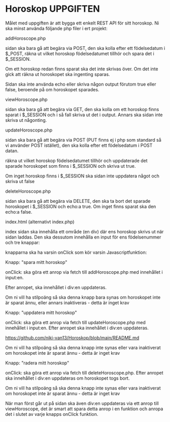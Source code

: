 # Horoskop  UPPGIFTEN

Målet med uppgiften är att bygga ett enkelt REST API för sitt horoskop. Ni ska minst använda följande php filer i ert projekt:

 

addHoroscope.php

sidan ska bara gå att begära via POST,  den ska kolla efter ett födelsedatum i $_POST, räkna ut vilket horoskop födelsedatumet tillhör och spara det i $_SESSION.

 

Om ett horoskop redan finns sparat ska det inte skrivas över. Om det inte gick att räkna ut horoskopet ska ingenting sparas.

 

Sidan ska inte använda echo eller skriva någon output förutom true eller false, beroende på om horoskopet sparades.

 

viewHoroscope.php

sidan ska bara gå att begära via GET, den ska kolla om ett horoskop finns sparat i $_SESSION och i så fall skriva ut det i output. Annars ska sidan inte skriva ut någonting.

 

updateHoroscope.php

sidan ska bara gå att begära via POST (PUT finns ej i php som standard så vi använder POST istället), den ska kolla efter ett födelsedatum i POST datan.

 

räkna ut vilket horoskop födelsedatumet tillhör och uppdaterade det sparade horoskopet som finns i $_SESSION och skriva ut true.

 

Om inget horoskop finns i $_SESSION ska sidan inte uppdatera något och skriva ut false

 

deleteHoroscope.php

sidan ska bara gå att begära via DELETE,  den ska ta bort det sparade horoskopet i $_SESSION och echo:a true. Om inget finns sparat ska den echo:a false.

 

index.html (alternativt index.php)

index sidan ska innehålla ett område (en div) där ens horoskop skrivs ut när sidan laddas. Den ska dessutom innehålla en input för ens födelsenummer och tre knappar:

 

knapparna ska ha varsin onClick som kör varsin Javascriptfunktion:

 

Knapp: "spara mitt horoskop"

onClick: ska göra ett anrop via fetch till addHoroscope.php med innehållet i input:en.

Efter anropet,  ska innehållet i div:en uppdateras.

 

Om ni vill ha stilpoäng så ska denna knapp bara synas om horoskopet inte är sparat ännu, eller annars inaktiveras - detta är inget krav

 

Knapp: "uppdatera mitt horoskop"

onClick: ska göra ett anrop via fetch till updateHoroscope.php med innehållet i input:en. Efter anropet ska innehållet i div:en uppdateras.

https://github.com/niki-van13/Horoskop/blob/main/README.md


 

Om ni vill ha stilpoäng så ska denna knapp inte synas eller vara inaktiverat om horoskopet inte är sparat ännu - detta är inget krav

 

Knapp: "radera mitt horoskop"

onClick: ska göra ett anrop via fetch till deleteHoroscope.php. Efter anropet ska innehållet i div:en uppdateras om horoskopet togs bort.

 

Om ni vill ha stilpoäng så ska denna knapp inte synas eller vara inaktiverat om horoskopet inte är sparat ännu - detta är inget krav

 

När man först går ut på sidan ska även div:en uppdateras via ett anrop till viewHoroscope, det är smart att spara detta anrop i en funktion och anropa det i slutet av varje knapps onClick funktion.

